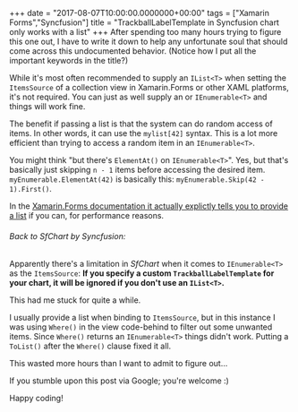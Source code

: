 +++
date = "2017-08-07T10:00:00.0000000+00:00"
tags = ["Xamarin Forms","Syncfusion"]
title = "TrackballLabelTemplate in Syncfusion chart only works with a list"
+++
After spending too many hours trying to figure this one out, I have to write it down to help any unfortunate soul that should come across this undocumented behavior. (Notice how I put all the important keywords in the title?)

While it's most often recommended to supply an `IList<T>` when setting the `ItemsSource` of a collection view in Xamarin.Forms or other XAML platforms, it's not required. You can just as well supply an or `IEnumerable<T>` and things will work fine.

The benefit if passing a list is that the system can do random access of items. In other words, it can use the `mylist[42]` syntax. This is a lot more efficient than trying to access a random item in an `IEnumerable<T>`.

You might think "but there's `ElementAt()` on `IEnumerable<T>`". Yes, but that's basically just skipping `n - 1` items before accessing the desired item. `myEnumerable.ElementAt(42)` is basically this: `myEnumerable.Skip(42 - 1).First()`.

In the [Xamarin.Forms documentation it actually explictly tells you to provide a list](https://developer.xamarin.com/guides/xamarin-forms/user-interface/listview/performance/#Improving_ListView_Performance) if you can, for performance reasons.

###### Back to *SfChart* by Syncfusion:

Apparently there's a limitation in *SfChart* when it comes to `IEnumerable<T>` as the `ItemsSource`: **If you specify a custom `TrackballLabelTemplate` for your chart, it will be ignored if you don't use an `IList<T>`.**

This had me stuck for quite a while.

I usually provide a list when binding to `ItemsSource`, but in this instance I was using `Where()` in the view code-behind to filter out some unwanted items. Since `Where()` returns an `IEnumerable<T>` things didn't work. Putting a `ToList()` after the `Where()` clause fixed it all.

This wasted more hours than I want to admit to figure out...

If you stumble upon this post via Google; you're welcome :)

Happy coding!